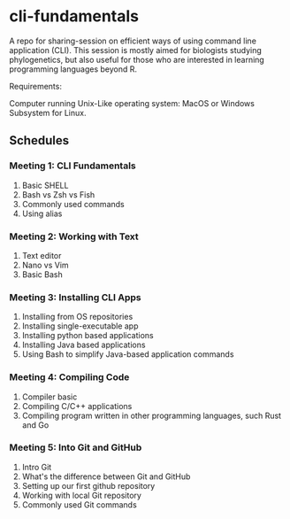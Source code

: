 # cli-fundamentals

A repo for sharing-session on efficient ways of using command line application (CLI). This session is mostly aimed for biologists studying phylogenetics, but also useful for those who are interested in learning programming languages beyond R.

Requirements:

Computer running Unix-Like operating system: MacOS or Windows Subsystem for Linux.

## Schedules

### Meeting 1: CLI Fundamentals

1. Basic SHELL
2. Bash vs Zsh vs Fish
3. Commonly used commands
4. Using alias

### Meeting 2: Working with Text

1. Text editor
2. Nano vs Vim
3. Basic Bash

### Meeting 3: Installing CLI Apps

1. Installing from OS repositories
2. Installing single-executable app
3. Installing python based applications
4. Installing Java based applications
5. Using Bash to simplify Java-based application commands

### Meeting 4: Compiling Code

1. Compiler basic
2. Compiling C/C++ applications
3. Compiling program written in other programming languages, such Rust and Go

### Meeting 5: Into Git and GitHub

1. Intro Git
2. What's the difference between Git and GitHub
3. Setting up our first github repository
4. Working with local Git repository
5. Commonly used Git commands
